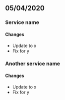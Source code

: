 ## 05/04/2020

### Service name

#### Changes

- Update to x 
- Fix for y

### Another service name

#### Changes

- Update to x 
- Fix for y
